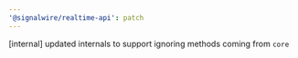```yaml
---
'@signalwire/realtime-api': patch
---
```


[internal] updated internals to support ignoring methods coming from `core`
